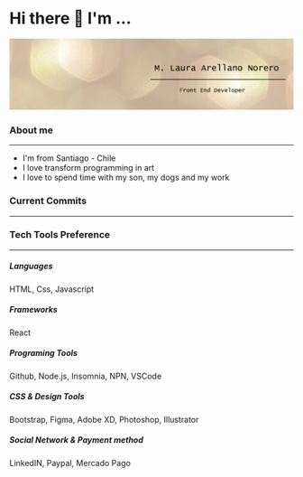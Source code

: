 <h1>Hi there 👋 I'm ...</h1>

<img src="Laura-Arellano.png"/>

<h3>About me</h3>
<hr/>

- I'm from Santiago - Chile
- I love transform programming in art
- I love to spend time with my son, my dogs and my work

<h3>Current Commits</h3>
<hr/>

<h3>Tech Tools Preference</h3>
<hr/>

<h5>Languages</h5>
HTML, Css, Javascript

<h5>Frameworks</h5>
React

<h5>Programing Tools</h5>
Github, Node.js, Insomnia, NPN, VSCode

<h5>CSS & Design Tools</h5>
Bootstrap, Figma, Adobe XD, Photoshop, Illustrator

<h5>Social Network & Payment method</h5>
LinkedIN, Paypal, Mercado Pago



<!--
**marellanorero/marellanorero** is a ✨ _special_ ✨ repository because its `README.md` (this file) appears on your GitHub profile.

Here are some ideas to get you started:

- 🔭 I’m currently working on ...
- 🌱 I’m currently learning ...
- 👯 I’m looking to collaborate on ...
- 🤔 I’m looking for help with ...
- 💬 Ask me about ...
- 📫 How to reach me: ...
- 😄 Pronouns: ...
- ⚡ Fun fact: ...
-->

